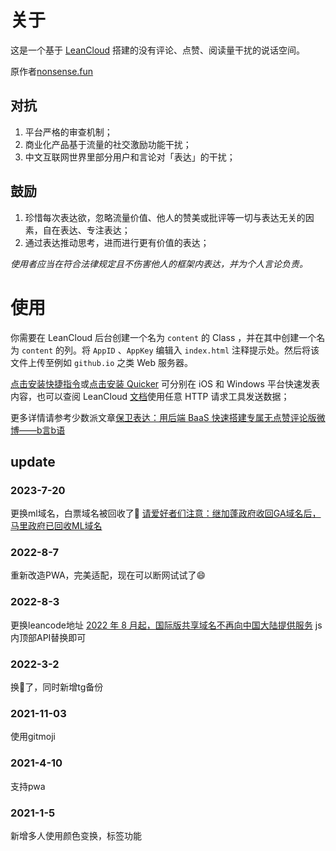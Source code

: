 # 关于

这是一个基于 [LeanCloud](https://leancloud.com) 搭建的没有评论、点赞、阅读量干扰的说话空间。

原作者[nonsense.fun](https://github.com/daibor/nonsense.fun)

## 对抗

1. 平台严格的审查机制；
2. 商业化产品基于流量的社交激励功能干扰；
3. 中文互联网世界里部分用户和言论对「表达」的干扰；

## 鼓励

1. 珍惜每次表达欲，忽略流量价值、他人的赞美或批评等一切与表达无关的因素，自在表达、专注表达；
2. 通过表达推动思考，进而进行更有价值的表达；

*使用者应当在符合法律规定且不伤害他人的框架内表达，并为个人言论负责。*

# 使用

你需要在 LeanCloud 后台创建一个名为 `content` 的 Class ，并在其中创建一个名为 `content` 的列。将 `AppID` 、`AppKey` 编辑入 `index.html` 注释提示处。然后将该文件上传至例如 `github.io` 之类 Web 服务器。

[点击安装快捷指令](https://www.icloud.com/shortcuts/3cfcbc36a6a24e0a8721bfeef8dfc6cf)或[点击安装 Quicker](https://getquicker.net/sharedaction?code=eeb80278-5f53-4b0d-d333-08d7e0dd26a9) 可分别在 iOS 和 Windows 平台快速发表内容，也可以查阅 LeanCloud [文档](https://console.leancloud.app/docs/rest_api.html#hash1094926014)使用任意 HTTP 请求工具发送数据；

更多详情请参考少数派文章[保卫表达：用后端 BaaS 快速搭建专属无点赞评论版微博——b言b语](https://sspai.com/post/60024)

## update

### 2023-7-20
更换ml域名，白票域名被回收了🤡
[请爱好者们注意：继加蓬政府收回GA域名后，马里政府已回收ML域名](https://www.landiannews.com/archives/99528.html)

### 2022-8-7
重新改造PWA，完美适配，现在可以断网试试了😄

### 2022-8-3
更换leancode地址 [2022 年 8 月起，国际版共享域名不再向中国大陆提供服务](https://forum.leancloud.cn/t/2022-8/25408)
js内顶部API替换即可

### 2022-3-2
换📱了，同时新增tg备份

### 2021-11-03

使用gitmoji

### 2021-4-10

支持pwa

### 2021-1-5

新增多人使用颜色变换，标签功能